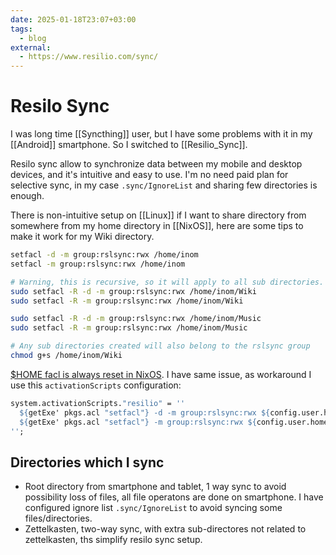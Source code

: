 ```yaml
---
date: 2025-01-18T23:07+03:00
tags:
  - blog
external:
  - https://www.resilio.com/sync/
---
```


# Resilo Sync

I was long time [[Syncthing]] user, but I have some problems with it in my
[[Android]] smartphone. So I switched to [[Resilio_Sync]].

Resilo sync allow to synchronize data between my mobile and desktop devices, and
it's intuitive and easy to use. I'm no need paid plan for selective sync, in my
case `.sync/IgnoreList` and sharing few directories is enough.

There is non-intuitive setup on [[Linux]] if I want to share directory from
somewhere from my home directory in [[NixOS]], here are some tips to make it
work for my Wiki directory.

```bash
setfacl -d -m group:rslsync:rwx /home/inom
setfacl -m group:rslsync:rwx /home/inom

# Warning, this is recursive, so it will apply to all sub directories.
sudo setfacl -R -d -m group:rslsync:rwx /home/inom/Wiki
sudo setfacl -R -m group:rslsync:rwx /home/inom/Wiki

sudo setfacl -R -d -m group:rslsync:rwx /home/inom/Music
sudo setfacl -R -m group:rslsync:rwx /home/inom/Music

# Any sub directories created will also belong to the rslsync group
chmod g+s /home/inom/Wiki
```

[$HOME facl is always reset in NixOS](https://discourse.nixos.org/t/home-facl-is-always-reset-in-21-05/13408).
I have same issue, as workaround I use this `activationScripts` configuration:

```nix
system.activationScripts."resilio" = ''
  ${getExe' pkgs.acl "setfacl"} -d -m group:rslsync:rwx ${config.user.home}
  ${getExe' pkgs.acl "setfacl"} -m group:rslsync:rwx ${config.user.home}
'';
```

## Directories which I sync

- Root directory from smartphone and tablet, 1 way sync to avoid possibility
  loss of files, all file operatons are done on smartphone. I have configured
  ignore list `.sync/IgnoreList` to avoid syncing some files/directories.
- Zettelkasten, two-way sync, with extra sub-directores not related to
  zettelkasten, ths simplify resilo sync setup.
